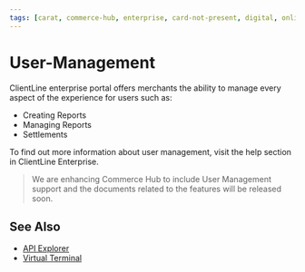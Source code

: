 ```yaml
---
tags: [carat, commerce-hub, enterprise, card-not-present, digital, online, user-management, virtual-pos, virtual-terminal]
---
```


# User-Management

ClientLine enterprise portal offers merchants the ability to manage every aspect of the experience for users such as:

- Creating Reports
- Managing Reports
- Settlements


To find out more information about user management, visit the help section in ClientLine Enterprise.


<!-- theme: danger -->
> We are enhancing Commerce Hub to include User Management  support and the documents related to the features will be released soon.

## See Also


- [API Explorer](../api/?type=post&path=/payments/v1/charges)
- [Virtual Terminal](?path=docs/Resources/Guides/Enterprise-Portal/Virtual-Terminal.md)
